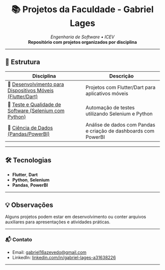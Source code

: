 <h1 align="center">📚 Projetos da Faculdade - Gabriel Lages</h1>

<p align="center">
  <em>Engenharia de Software • ICEV</em><br>
  <strong>Repositório com projetos organizados por disciplina</strong>
</p>

---

## 📁 Estrutura

| Disciplina                                                 | Descrição                                                        |
|-----------------------------------------------------------|------------------------------------------------------------------|
| 📂 [Desenvolvimento para Dispositivos Móveis (Flutter/Dart)](./desenvolvimento-moveis) | Projetos com Flutter/Dart para aplicativos móveis                 |
| 📂 [Teste e Qualidade de Software (Selenium com Python)](./teste-qualidade) | Automação de testes utilizando Selenium e Python                  |
| 📂 [Ciência de Dados (Pandas/PowerBI)](./ciencia-de-dados)  | Análise de dados com Pandas e criação de dashboards com PowerBI   |

---

## 🛠️ Tecnologias

- **Flutter**, **Dart**
- **Python**, **Selenium**
- **Pandas**, **PowerBI**

---

## 💡 Observações

Alguns projetos podem estar em desenvolvimento ou conter arquivos auxiliares para apresentações e atividades práticas.  


---

### 📬 Contato

- Email: [gabriel16azevedo@gmail.com](mailto:gabriel16azevedo@gmail.com)
- LinkedIn: [linkedin.com/in/gabriel-lages-a31638226](https://www.linkedin.com/in/gabriel-lages-a31638226)

---
